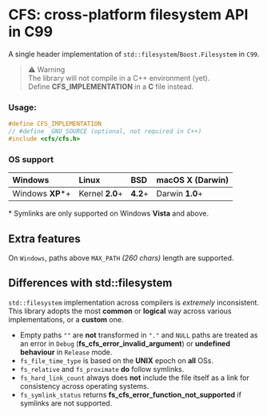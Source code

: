 # CFS: cross-platform filesystem API in C99

A single header implementation of `std::filesystem`/`Boost.Filesystem` in `C99`.

> ⚠️ Warning<br>
> The library will not compile in a C++ environment (yet).<br>
> Define **CFS_IMPLEMENTATION** in a **C** file instead.

### Usage:

```c++
#define CFS_IMPLEMENTATION
// #define _GNU_SOURCE (optional, not required in C++) 
#include <cfs/cfs.h>
```

### OS support

| Windows          | Linux           | BSD      | macOS X (Darwin) |
|:-----------------|:----------------|:---------|:-----------------|
| Windows **XP***+ | Kernel **2.0**+ | **4.2**+ | Darwin **1.0**+  |

\* Symlinks are only supported on Windows **Vista** and above.

## Extra features

On `Windows`, paths above `MAX_PATH` *(260 chars)* length are supported.

## Differences with std::filesystem

`std::filesystem` implementation across compilers is *extremely* inconsistent. This
library adopts the most **common** or **logical** way across various implementations,
or a **custom** one.

 - Empty paths `""` are **not** transformed in `"."` and `NULL` paths are treated as 
   an error in `Debug` (**fs_cfs_error_invalid_argument**) or **undefined behaviour** in
   `Release` mode.
 - `fs_file_time_type` is based on the **UNIX** epoch on **all** OSs.
 - `fs_relative` and `fs_proximate` **do** follow symlinks.
 - `fs_hard_link_count` always does **not** include the file itself as a link for
   consistency across operating systems.
 - `fs_symlink_status` returns **fs_cfs_error_function_not_supported** if symlinks
   are not supported.
